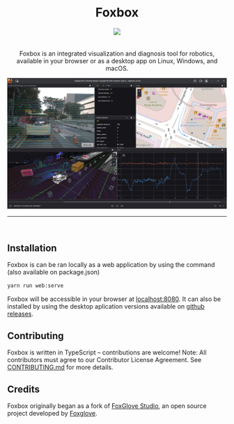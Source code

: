 <br/>

<div align="center">
    <h1>Foxbox</h1>
    <a href="https://github.com/foxglove/studio/blob/main/LICENSE"><img src="https://img.shields.io/github/license/foxglove/studio" /></a>
  <br />
  <br />

Foxbox is an integrated visualization and diagnosis tool for robotics, available in your browser or as a desktop app on Linux, Windows, and macOS.

  <p align="center">
    <img alt="Foxbox screenshot" src="/resources/screenshot.png">
  </p>
</div>

<hr />
<br />

## Installation

Foxbox is can be ran locally as a web application by using the command (also available on package.json)

```sh
yarn run web:serve
```

Foxbox will be accessible in your browser at [localhost:8080](http://localhost:8080/).
It can also be installed by using the desktop aplication versions available on [github releases](https://github.com/bmw-software-engineering/foxbox/tags).

## Contributing

Foxbox is written in TypeScript – contributions are welcome!
Note: All contributors must agree to our Contributor License Agreement. See [CONTRIBUTING.md](CONTRIBUTING.md) for more details.

## Credits

Foxbox originally began as a fork of [FoxGlove Studio](https://github.com/foxglove/studio), an open source project developed by [Foxglove](https://app.foxglove.dev/).

